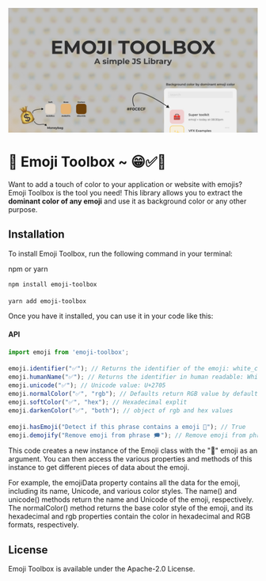 ![](images/banner.jpg)
# 🧰 Emoji Toolbox ~ 😁✅🎉
Want to add a touch of color to your application or website with emojis? Emoji Toolbox is the tool you need! This library allows you to extract the **dominant color of any emoji** and use it as background color or any other purpose.

## Installation
To install Emoji Toolbox, run the following command in your terminal:

npm or yarn
```bash
npm install emoji-toolbox

yarn add emoji-toolbox
```
Once you have it installed, you can use it in your code like this:

#### API

```js
import emoji from 'emoji-toolbox';

emoji.identifier("✅"); // Returns the identifier of the emoji: white_check_mark
emoji.humanName("✅"); // Returns the identifier in human readable: White Check Mark
emoji.unicode("✅"); // Unicode value: U+2705
emoji.normalColor("✅", "rgb"); // Defaults return RGB value by default
emoji.softColor("✅", "hex"); // Hexadecimal explit
emoji.darkenColor("✅", "both"); // object of rgb and hex values

emoji.hasEmoji("Detect if this phrase contains a emoji 🧰"); // True
emoji.demojify("Remove emoji from phrase 🗯️"); // Remove emoji from phrase

```

This code creates a new instance of the Emoji class with the "🧽" emoji as an argument. You can then access the various properties and methods of this instance to get different pieces of data about the emoji.

For example, the emojiData property contains all the data for the emoji, including its name, Unicode, and various color styles. The name() and unicode() methods return the name and Unicode of the emoji, respectively. The normalColor() method returns the base color style of the emoji, and its hexadecimal and rgb properties contain the color in hexadecimal and RGB formats, respectively.

## License
Emoji Toolbox is available under the Apache-2.0 License.
